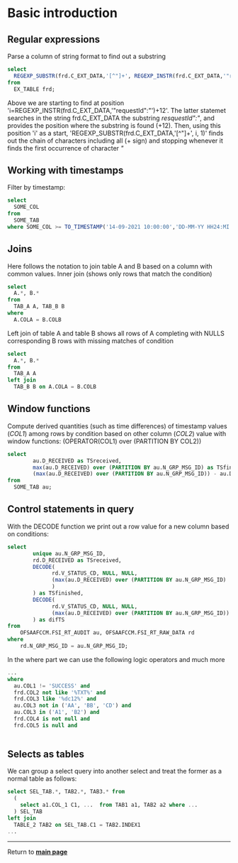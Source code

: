 # Basic introduction

## Regular expressions

Parse a column of string format to find out a substring

```sql
select 
  REGEXP_SUBSTR(frd.C_EXT_DATA,'[^"]+', REGEXP_INSTR(frd.C_EXT_DATA,'"requestId":"')+12, 1) as "REQUESTID" 
from
  EX_TABLE frd;
```

Above we are starting to find at position 'i=REGEXP_INSTR(frd.C_EXT_DATA,'"requestId":"')+12'. The latter statemet searches in the string frd.C_EXT_DATA the substring *resquestId":"*, and provides the position where the substring is found (+12). Then, using this position 'i' as a start, 'REGEXP_SUBSTR(frd.C_EXT_DATA,'[^"]+', i, 1)' finds out the chain of characters including all (+ sign) and stopping whenever it finds the first occurrence of character *"*

## Working with timestamps

Filter by timestamp:

```sql
select 
  SOME_COL
from 
  SOME_TAB
where SOME_COL >= TO_TIMESTAMP('14-09-2021 10:00:00','DD-MM-YY HH24:MI:SS');
```

## Joins

Here follows the notation to join table A and B based on a column with common values. Inner join (shows only rows that match the condition)
```sql
select 
  A.*, B.*
from  
  TAB_A A, TAB_B B
where
  A.COLA = B.COLB
```
Left join of table A and table B shows all rows of A completing with NULLS corresponding B rows with missing matches of condition 
```sql
select 
  A.*, B.*
from  
  TAB_A A
left join
  TAB_B B on A.COLA = B.COLB
```

## Window functions

Compute derived quantities (such as time differences) of timestamp values (*COL1*) among rows by condition based on other column (*COL2*) value with window functions: (OPERATOR(COL1) over (PARTITION BY COL2))

```sql
select
        au.D_RECEIVED as TSreceived,
        max(au.D_RECEIVED) over (PARTITION BY au.N_GRP_MSG_ID) as TSfinished,
        (max(au.D_RECEIVED) over (PARTITION BY au.N_GRP_MSG_ID)) - au.D_RECEIVED as difTS
from 
  SOME_TAB au;
```

## Control statements in query

With the DECODE function we print out a row value for a new column based on conditions:

```sql
select
        unique au.N_GRP_MSG_ID,
        rd.D_RECEIVED as TSreceived,
        DECODE(
              rd.V_STATUS_CD, NULL, NULL,              
              (max(au.D_RECEIVED) over (PARTITION BY au.N_GRP_MSG_ID)
              )
        ) as TSfinished,
        DECODE(
              rd.V_STATUS_CD, NULL, NULL,        
              (max(au.D_RECEIVED) over (PARTITION BY au.N_GRP_MSG_ID)) - rd.D_RECEIVED 
        ) as difTS
from 
    OFSAAFCCM.FSI_RT_AUDIT au, OFSAAFCCM.FSI_RT_RAW_DATA rd
where 
    rd.N_GRP_MSG_ID = au.N_GRP_MSG_ID;
```

In the where part we can use the following logic operators and much more
```sql
...
where
  au.COL1 != 'SUCCESS' and
  frd.COL2 not like '%TXT%' and
  frd.COL3 like '%dc12%' and
  au.COL3 not in ('AA', 'BB', 'CD') and
  au.COL3 in ('A1', 'B2') and
  frd.COL4 is not null and
  frd.COL5 is null and
  
```

## Selects as tables

We can group a select query into another select and treat the former as a normal table as follows:

```sql
select SEL_TAB.*, TAB2.*, TAB3.* from 
  (
    select a1.COL_1 C1, ...  from TAB1 a1, TAB2 a2 where ...
  ) SEL_TAB
left join
  TABLE_2 TAB2 on SEL_TAB.C1 = TAB2.INDEX1
...
```

***

Return to **[main page](../README.md)** 
